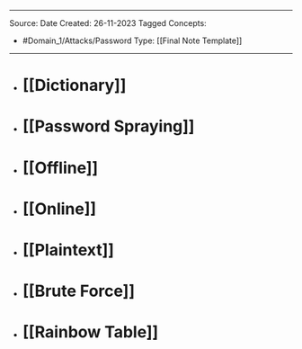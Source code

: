 - - -
Source:
Date Created:  26-11-2023
Tagged Concepts:
- #Domain_1/Attacks/Password 
Type: [[Final Note Template]]
- - - 

- # [[Dictionary]]
- # [[Password Spraying]]
- # [[Offline]]
- # [[Online]]
- # [[Plaintext]]
- # [[Brute Force]]
- # [[Rainbow Table]]